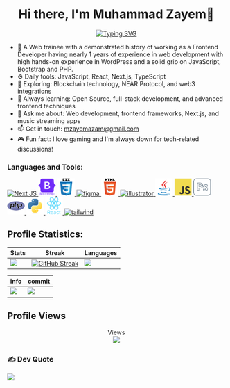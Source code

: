 <!--n### Hi there 👋 -->
<body>
    <div align="center">
      <h1 color=#F7CC18FF> Hi there, I'm Muhammad Zayem👋<a href="#"></h1>
    </div>
  <p align="center">
  <a href="https://git.io/typing-svg"><img src="https://readme-typing-svg.herokuapp.com?font=sans-serif+fonts&weight=800&size=24&duration=2000&pause=1000&color=F7CC18&center=true&vCenter=true&width=435&lines=Web+Developer;FrontEnd+Developer;Intern+at+Near+Builders;Computer+Science+2024;Student+at+IUB;" alt="Typing SVG" /></a>
  </p>


- 🔭 A Web trainee with a demonstrated history of working as a Frontend Developer having nearly 1 years of experience in web development with high hands-on experience in WordPress and a solid grip on JavaScript, Bootstrap and PHP.
- ⚙️ Daily tools: JavaScript, React, Next.js, TypeScript
- 🔭 Exploring: Blockchain technology, NEAR Protocol, and web3 integrations
- 🌱 Always learning: Open Source, full-stack development, and advanced frontend techniques
- 💬 Ask me about: Web development, frontend frameworks, Next.js, and music streaming apps
- 📫 Get in touch: [mzayemazam@gmail.com](mailto:mzayemazam@gmail.com)
- 🎮 Fun fact: I love gaming and I'm always down for tech-related discussions!

<!-- ### Connect with me:

[![website](./img/globe-light.svg)](https://techstersol.com)
[![website](./img/globe-dark.svg)](https://theprofessoruzair.blogspot.com/)
&nbsp;&nbsp;
[![website](./img/youtube-light.svg)](https://www.youtube.com/channel/UCDBJYC_ehaftLeVrwXi7PXg)
[![website](./img/youtube-dark.svg)](https://www.youtube.com/channel/UCDBJYC_ehaftLeVrwXi7PXg)
&nbsp;&nbsp;
[![website](./img/twitter-light.svg)](https://twitter.com/uzair98740890)
[![website](./img/twitter-dark.svg)](https://twitter.com/uzair98740890)
&nbsp;&nbsp;
[![website](./img/linkedin-light.svg)](https://www.linkedin.com/in/uzair-sarfraz-b3393521b/)
[![website](./img/linkedin-dark.svg)](https://www.linkedin.com/in/uzair-sarfraz-b3393521b/)
&nbsp;&nbsp;
[![website](./img/instagram-light.svg)](https://www.instagram.com/professoruzair93/)
[![website](./img/instagram-dark.svg)](https://www.instagram.com/professoruzair93/)
-->
### Languages and Tools:

<p align='left'>
 <!-- <a href="https://angular.io" target="_blank" rel="noreferrer">
    <img
      src="https://angular.io/assets/images/logos/angular/angular.svg"
      alt="angular"
      width="40"
      height="40"
    />
  </a> -->

  <a href="https://nextjs.org" target="_blank" rel="noreferrer">
    <img
      src="https://cdn.worldvectorlogo.com/logos/next-js.svg"
      alt="Next JS"
      width="40"
      height="40"
    />
  </a> 
  <a href="https://getbootstrap.com" target="_blank" rel="noreferrer">
    <img
      src="https://raw.githubusercontent.com/devicons/devicon/master/icons/bootstrap/bootstrap-plain-wordmark.svg"
      alt="bootstrap"
      width="40"
      height="40"
    />
  </a>
  <a href="https://www.w3schools.com/css/" target="_blank" rel="noreferrer">
    <img
      src="https://raw.githubusercontent.com/devicons/devicon/master/icons/css3/css3-original-wordmark.svg"
      alt="css3"
      width="40"
      height="40"
    />
  </a>
  <a href="https://www.figma.com/" target="_blank" rel="noreferrer">
    <img
      src="https://www.vectorlogo.zone/logos/figma/figma-icon.svg"
      alt="figma"
      width="40"
      height="40"
    />
  </a>
  <a href="https://www.w3.org/html/" target="_blank" rel="noreferrer">
    <img
      src="https://raw.githubusercontent.com/devicons/devicon/master/icons/html5/html5-original-wordmark.svg"
      alt="html5"
      width="40"
      height="40"
    />
  </a>
  <a
    href="https://www.adobe.com/in/products/illustrator.html"
    target="_blank"
    rel="noreferrer"
  >
    <img
      src="https://www.vectorlogo.zone/logos/adobe_illustrator/adobe_illustrator-icon.svg"
      alt="illustrator"
      width="40"
      height="40"
    />
  </a>
  <a href="https://www.java.com" target="_blank" rel="noreferrer">
    <img
      src="https://raw.githubusercontent.com/devicons/devicon/master/icons/java/java-original.svg"
      alt="java"
      width="40"
      height="40"
    />
  </a>
  <a
    href="https://developer.mozilla.org/en-US/docs/Web/JavaScript"
    target="_blank"
    rel="noreferrer"
  >
    <img
      src="https://raw.githubusercontent.com/devicons/devicon/master/icons/javascript/javascript-original.svg"
      alt="javascript"
      width="40"
      height="40"
    />
  </a>
  <a href="https://www.photoshop.com/en" target="_blank" rel="noreferrer">
    <img
      src="https://raw.githubusercontent.com/devicons/devicon/master/icons/photoshop/photoshop-line.svg"
      alt="photoshop"
      width="40"
      height="40"
    />
  </a>
  <a href="https://www.php.net" target="_blank" rel="noreferrer">
    <img
      src="https://raw.githubusercontent.com/devicons/devicon/master/icons/php/php-original.svg"
      alt="php"
      width="40"
      height="40"
    />
  </a>
  <a href="https://www.python.org" target="_blank" rel="noreferrer">
    <img
      src="https://raw.githubusercontent.com/devicons/devicon/master/icons/python/python-original.svg"
      alt="python"
      width="40"
      height="40"
    />
  </a>
  <a href="https://reactjs.org/" target="_blank" rel="noreferrer">
    <img
      src="https://raw.githubusercontent.com/devicons/devicon/master/icons/react/react-original-wordmark.svg"
      alt="react"
      width="40"
      height="40"
    />
  </a>
  <a href="https://tailwindcss.com/" target="_blank" rel="noreferrer">
    <img
      src="https://www.vectorlogo.zone/logos/tailwindcss/tailwindcss-icon.svg"
      alt="tailwind"
      width="40"
      height="40"
    /> 
  </a>
</p>

## Profile Statistics:
Stats|Streak|Languages
|---|---|---|
|![](https://github-profile-summary-cards.vercel.app/api/cards/stats?username=mzayem&theme=github)|[![GitHub Streak](https://streak-stats.demolab.com/?user=mzayem&theme=github&hide_border=true&border_radius=32&date_format=j%20M%5B%20Y%5D)](https://git.io/streak-stats)|![](https://github-profile-summary-cards.vercel.app/api/cards/repos-per-language?username=mzayem&theme=github&border=#000)|

info|commit
|---|---|
|![](http://github-profile-summary-cards.vercel.app/api/cards/profile-details?username=mzayem&theme=github)|![](http://github-profile-summary-cards.vercel.app/api/cards/productive-time?username=mzayem&theme=github&utcOffset=5)|





        
        
## Profile Views      
<p align="center"> 
  Views<br>
  <img src="https://profile-counter.glitch.me/mzayem/count.svg" />
</p>

### ✍️ Dev Quote
![](https://quotes-github-readme.vercel.app/api?type=horizontal)




<!--
# 💫 About Me:

A dedicated web developer by day ☀️ and a tech explorer by night.


- ⚙️ Daily tools: JavaScript, React, Next.js, TypeScript
- 🔭 Exploring: Blockchain technology, NEAR Protocol, and web3 integrations
- 🌱 Always learning: Open Source, full-stack development, and advanced frontend techniques
- 💬 Ask me about: Web development, frontend frameworks, Next.js, and music streaming apps
- 📫 Get in touch: [mzayemazam@gmail.com](mailto:mzayemazam@gmail.com)
- 🎮 Fun fact: I love gaming and I'm always down for tech-related discussions!


## 🌐 Socials:
[![LinkedIn](https://img.shields.io/badge/LinkedIn-%230077B5.svg?logo=linkedin&logoColor=white)](https://linkedin.com/in/muhammad-zayem) [![X](https://img.shields.io/badge/X-black.svg?logo=X&logoColor=white)](https://x.com/@zayem_dev) 

# 💻 Tech Stack:
![JavaScript](https://img.shields.io/badge/javascript-%23323330.svg?style=for-the-badge&logo=javascript&logoColor=%23F7DF1E) ![C#](https://img.shields.io/badge/c%23-%23239120.svg?style=for-the-badge&logo=csharp&logoColor=white) ![HTML5](https://img.shields.io/badge/html5-%23E34F26.svg?style=for-the-badge&logo=html5&logoColor=white) ![PHP](https://img.shields.io/badge/php-%23777BB4.svg?style=for-the-badge&logo=php&logoColor=white) ![TypeScript](https://img.shields.io/badge/typescript-%23007ACC.svg?style=for-the-badge&logo=typescript&logoColor=white) ![.Net](https://img.shields.io/badge/.NET-5C2D91?style=for-the-badge&logo=.net&logoColor=white) ![React](https://img.shields.io/badge/react-%2320232a.svg?style=for-the-badge&logo=react&logoColor=%2361DAFB) ![Next JS](https://img.shields.io/badge/Next-black?style=for-the-badge&logo=next.js&logoColor=white) ![NodeJS](https://img.shields.io/badge/node.js-6DA55F?style=for-the-badge&logo=node.js&logoColor=white) ![WordPress](https://img.shields.io/badge/WordPress-%23117AC9.svg?style=for-the-badge&logo=WordPress&logoColor=white) ![Vue.js](https://img.shields.io/badge/vue.js-%2335495e.svg?style=for-the-badge&logo=vuedotjs&logoColor=%234FC08D) ![TailwindCSS](https://img.shields.io/badge/tailwindcss-%2338B2AC.svg?style=for-the-badge&logo=tailwind-css&logoColor=white) ![Supabase](https://img.shields.io/badge/Supabase-3ECF8E?style=for-the-badge&logo=supabase&logoColor=white) ![Firebase](https://img.shields.io/badge/firebase-a08021?style=for-the-badge&logo=firebase&logoColor=ffcd34) ![MySQL](https://img.shields.io/badge/mysql-4479A1.svg?style=for-the-badge&logo=mysql&logoColor=white) ![Adobe](https://img.shields.io/badge/adobe-%23FF0000.svg?style=for-the-badge&logo=adobe&logoColor=white) ![Figma](https://img.shields.io/badge/figma-%23F24E1E.svg?style=for-the-badge&logo=figma&logoColor=white) ![Notion](https://img.shields.io/badge/Notion-%23000000.svg?style=for-the-badge&logo=notion&logoColor=white)
# 📊 GitHub Stats:
![](https://github-readme-stats.vercel.app/api?username=mzayem&theme=dark&hide_border=false&include_all_commits=false&count_private=false)<br/>

--!>

